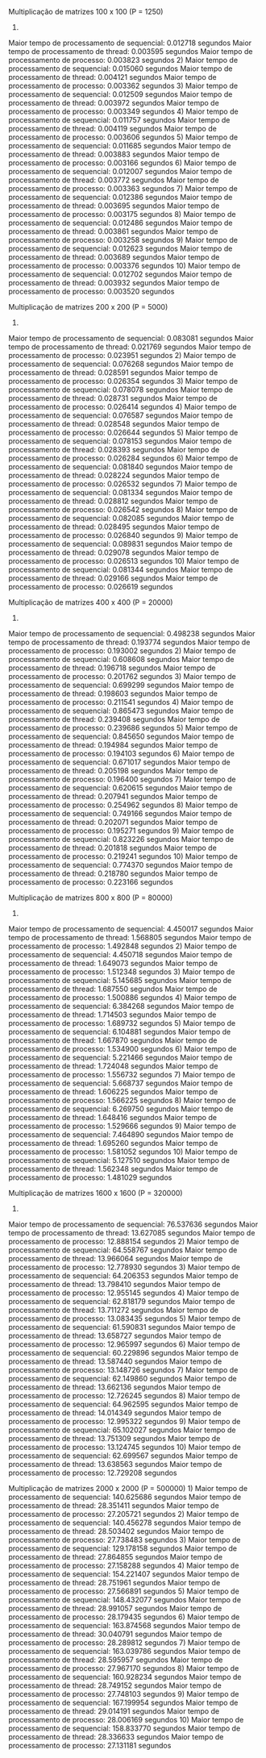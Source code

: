 Multiplicação de matrizes 100 x 100 (P = 1250)

1)
Maior tempo de processamento de sequencial: 0.012718 segundos
Maior tempo de processamento de thread: 0.003595 segundos
Maior tempo de processamento de processo: 0.003823 segundos
2)
Maior tempo de processamento de sequencial: 0.015060 segundos
Maior tempo de processamento de thread: 0.004121 segundos
Maior tempo de processamento de processo: 0.003362 segundos
3)
Maior tempo de processamento de sequencial: 0.012509 segundos
Maior tempo de processamento de thread: 0.003972 segundos
Maior tempo de processamento de processo: 0.003349 segundos
4)
Maior tempo de processamento de sequencial: 0.011757 segundos
Maior tempo de processamento de thread: 0.004119 segundos
Maior tempo de processamento de processo: 0.003606 segundos
5)
Maior tempo de processamento de sequencial: 0.011685 segundos
Maior tempo de processamento de thread: 0.003883 segundos
Maior tempo de processamento de processo: 0.003166 segundos
6)
Maior tempo de processamento de sequencial: 0.012007 segundos
Maior tempo de processamento de thread: 0.003772 segundos
Maior tempo de processamento de processo: 0.003363 segundos
7)
Maior tempo de processamento de sequencial: 0.012386 segundos
Maior tempo de processamento de thread: 0.003695 segundos
Maior tempo de processamento de processo: 0.003175 segundos
8)
Maior tempo de processamento de sequencial: 0.012486 segundos
Maior tempo de processamento de thread: 0.003861 segundos
Maior tempo de processamento de processo: 0.003258 segundos
9)
Maior tempo de processamento de sequencial: 0.012623 segundos
Maior tempo de processamento de thread: 0.003689 segundos
Maior tempo de processamento de processo: 0.003376 segundos
10)
Maior tempo de processamento de sequencial: 0.012702 segundos
Maior tempo de processamento de thread: 0.003932 segundos
Maior tempo de processamento de processo: 0.003520 segundos


Multiplicação de matrizes 200 x 200 (P = 5000)

1)
Maior tempo de processamento de sequencial: 0.083081 segundos
Maior tempo de processamento de thread: 0.021769 segundos
Maior tempo de processamento de processo: 0.023951 segundos
2)
Maior tempo de processamento de sequencial: 0.076268 segundos
Maior tempo de processamento de thread: 0.028591 segundos
Maior tempo de processamento de processo: 0.026354 segundos
3)
Maior tempo de processamento de sequencial: 0.078078 segundos
Maior tempo de processamento de thread: 0.028731 segundos
Maior tempo de processamento de processo: 0.026414 segundos
4)
Maior tempo de processamento de sequencial: 0.076587 segundos
Maior tempo de processamento de thread: 0.028548 segundos
Maior tempo de processamento de processo: 0.026644 segundos
5)
Maior tempo de processamento de sequencial: 0.078153 segundos
Maior tempo de processamento de thread: 0.028393 segundos
Maior tempo de processamento de processo: 0.026284 segundos
6)
Maior tempo de processamento de sequencial: 0.081840 segundos
Maior tempo de processamento de thread: 0.028224 segundos
Maior tempo de processamento de processo: 0.026532 segundos
7)
Maior tempo de processamento de sequencial: 0.081334 segundos
Maior tempo de processamento de thread: 0.028812 segundos
Maior tempo de processamento de processo: 0.026542 segundos
8)
Maior tempo de processamento de sequencial: 0.082085 segundos
Maior tempo de processamento de thread: 0.028495 segundos
Maior tempo de processamento de processo: 0.026840 segundos
9)
Maior tempo de processamento de sequencial: 0.089831 segundos
Maior tempo de processamento de thread: 0.029078 segundos
Maior tempo de processamento de processo: 0.026513 segundos
10)
Maior tempo de processamento de sequencial: 0.081344 segundos
Maior tempo de processamento de thread: 0.029166 segundos
Maior tempo de processamento de processo: 0.026619 segundos

Multiplicação de matrizes 400 x 400 (P = 20000)

1)
Maior tempo de processamento de sequencial: 0.498238 segundos
Maior tempo de processamento de thread: 0.193774 segundos
Maior tempo de processamento de processo: 0.193002 segundos
2)
Maior tempo de processamento de sequencial: 0.608608 segundos
Maior tempo de processamento de thread: 0.196718 segundos
Maior tempo de processamento de processo: 0.201762 segundos
3)
Maior tempo de processamento de sequencial: 0.699299 segundos
Maior tempo de processamento de thread: 0.198603 segundos
Maior tempo de processamento de processo: 0.211541 segundos
4)
Maior tempo de processamento de sequencial: 0.865473 segundos
Maior tempo de processamento de thread: 0.239408 segundos
Maior tempo de processamento de processo: 0.239686 segundos
5)
Maior tempo de processamento de sequencial: 0.845650 segundos
Maior tempo de processamento de thread: 0.194984 segundos
Maior tempo de processamento de processo: 0.194103 segundos
6)
Maior tempo de processamento de sequencial: 0.671017 segundos
Maior tempo de processamento de thread: 0.205198 segundos
Maior tempo de processamento de processo: 0.196400 segundos
7)
Maior tempo de processamento de sequencial: 0.620615 segundos
Maior tempo de processamento de thread: 0.207941 segundos
Maior tempo de processamento de processo: 0.254962 segundos
8)
Maior tempo de processamento de sequencial: 0.749166 segundos
Maior tempo de processamento de thread: 0.202071 segundos
Maior tempo de processamento de processo: 0.195271 segundos
9)
Maior tempo de processamento de sequencial: 0.823226 segundos
Maior tempo de processamento de thread: 0.201818 segundos
Maior tempo de processamento de processo: 0.219241 segundos
10)
Maior tempo de processamento de sequencial: 0.774370 segundos
Maior tempo de processamento de thread: 0.218780 segundos
Maior tempo de processamento de processo: 0.223166 segundos

Multiplicação de matrizes 800 x 800 (P = 80000)

1)
Maior tempo de processamento de sequencial: 4.450017 segundos
Maior tempo de processamento de thread: 1.568805 segundos
Maior tempo de processamento de processo: 1.492848 segundos
2)
Maior tempo de processamento de sequencial: 4.450718 segundos
Maior tempo de processamento de thread: 1.649073 segundos
Maior tempo de processamento de processo: 1.512348 segundos
3)
Maior tempo de processamento de sequencial: 5.145685 segundos
Maior tempo de processamento de thread: 1.687550 segundos
Maior tempo de processamento de processo: 1.500886 segundos
4)
Maior tempo de processamento de sequencial: 6.384268 segundos
Maior tempo de processamento de thread: 1.714503 segundos
Maior tempo de processamento de processo: 1.689732 segundos
5)
Maior tempo de processamento de sequencial: 6.104881 segundos
Maior tempo de processamento de thread: 1.667870 segundos
Maior tempo de processamento de processo: 1.534900 segundos
6)
Maior tempo de processamento de sequencial: 5.221466 segundos
Maior tempo de processamento de thread: 1.724048 segundos
Maior tempo de processamento de processo: 1.556732 segundos
7)
Maior tempo de processamento de sequencial: 5.668737 segundos
Maior tempo de processamento de thread: 1.606225 segundos
Maior tempo de processamento de processo: 1.566225 segundos
8)
Maior tempo de processamento de sequencial: 6.269750 segundos
Maior tempo de processamento de thread: 1.648416 segundos
Maior tempo de processamento de processo: 1.529666 segundos
9)
Maior tempo de processamento de sequencial: 7.464890 segundos
Maior tempo de processamento de thread: 1.695260 segundos
Maior tempo de processamento de processo: 1.581052 segundos
10)
Maior tempo de processamento de sequencial: 5.127510 segundos
Maior tempo de processamento de thread: 1.562348 segundos
Maior tempo de processamento de processo: 1.481029 segundos

Multiplicação de matrizes 1600 x 1600 (P = 320000)

1)
Maior tempo de processamento de sequencial: 76.537636 segundos
Maior tempo de processamento de thread: 13.627085 segundos
Maior tempo de processamento de processo: 12.888154 segundos
2)
Maior tempo de processamento de sequencial: 64.558767 segundos
Maior tempo de processamento de thread: 13.966064 segundos
Maior tempo de processamento de processo: 12.778930 segundos
3)
Maior tempo de processamento de sequencial: 64.206353 segundos
Maior tempo de processamento de thread: 13.798410 segundos
Maior tempo de processamento de processo: 12.955145 segundos
4)
Maior tempo de processamento de sequencial: 62.818179 segundos
Maior tempo de processamento de thread: 13.711272 segundos
Maior tempo de processamento de processo: 13.083435 segundos
5)
Maior tempo de processamento de sequencial: 61.590831 segundos
Maior tempo de processamento de thread: 13.658727 segundos
Maior tempo de processamento de processo: 12.965997 segundos
6)
Maior tempo de processamento de sequencial: 60.229896 segundos
Maior tempo de processamento de thread: 13.587440 segundos
Maior tempo de processamento de processo: 13.148726 segundos
7)
Maior tempo de processamento de sequencial: 62.149860 segundos
Maior tempo de processamento de thread: 13.662136 segundos
Maior tempo de processamento de processo: 12.726245 segundos
8)
Maior tempo de processamento de sequencial: 64.962595 segundos
Maior tempo de processamento de thread: 14.014349 segundos
Maior tempo de processamento de processo: 12.995322 segundos
9)
Maior tempo de processamento de sequencial: 65.102027 segundos
Maior tempo de processamento de thread: 13.751309 segundos
Maior tempo de processamento de processo: 13.124745 segundos
10)
Maior tempo de processamento de sequencial: 62.699567 segundos
Maior tempo de processamento de thread: 13.638563 segundos
Maior tempo de processamento de processo: 12.729208 segundos

Multiplicação de matrizes 2000 x 2000 (P = 500000)
1)
Maior tempo de processamento de sequencial: 140.625686 segundos
Maior tempo de processamento de thread: 28.351411 segundos
Maior tempo de processamento de processo: 27.205721 segundos
2)
Maior tempo de processamento de sequencial: 140.456278 segundos
Maior tempo de processamento de thread: 28.503402 segundos
Maior tempo de processamento de processo: 27.738483 segundos
3)
Maior tempo de processamento de sequencial: 129.178158 segundos
Maior tempo de processamento de thread: 27.864855 segundos
Maior tempo de processamento de processo: 27.158288 segundos
4)
Maior tempo de processamento de sequencial: 154.221407 segundos
Maior tempo de processamento de thread: 28.751961 segundos
Maior tempo de processamento de processo: 27.566891 segundos
5)
Maior tempo de processamento de sequencial: 148.432077 segundos
Maior tempo de processamento de thread: 28.991057 segundos
Maior tempo de processamento de processo: 28.179435 segundos
6)
Maior tempo de processamento de sequencial: 163.874568 segundos
Maior tempo de processamento de thread: 30.040791 segundos
Maior tempo de processamento de processo: 28.289812 segundos
7)
Maior tempo de processamento de sequencial: 163.039786 segundos
Maior tempo de processamento de thread: 28.595957 segundos
Maior tempo de processamento de processo: 27.967170 segundos
8)
Maior tempo de processamento de sequencial: 160.928234 segundos
Maior tempo de processamento de thread: 28.749152 segundos
Maior tempo de processamento de processo: 27.748103 segundos
9)
Maior tempo de processamento de sequencial: 167.199954 segundos
Maior tempo de processamento de thread: 29.014191 segundos
Maior tempo de processamento de processo: 28.006169 segundos
10)
Maior tempo de processamento de sequencial: 158.833770 segundos
Maior tempo de processamento de thread: 28.336633 segundos
Maior tempo de processamento de processo: 27.131181 segundos
